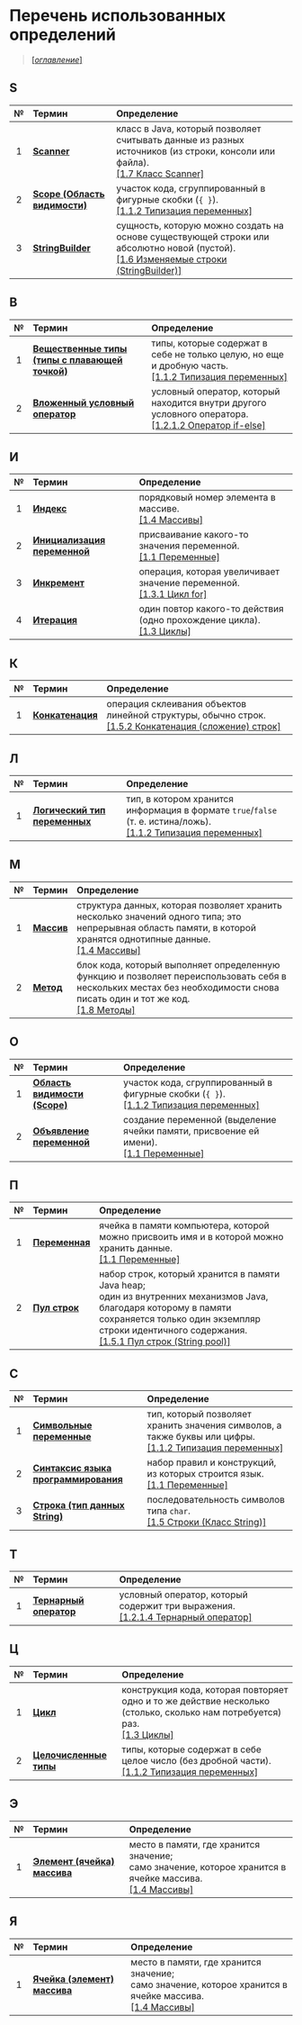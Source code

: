 # Перечень использованных определений

> [[_оглавление_]](../README.md/#оглавление)

## S

| № | Термин                                                                    | Определение                                                                                                                                                                                   |
|:-:|:--------------------------------------------------------------------------|:----------------------------------------------------------------------------------------------------------------------------------------------------------------------------------------------|
| 1 | [**Scanner**](/conspect/1.md/#17-класс-scanner)                           | класс в Java, который позволяет считывать данные из разных источников (из строки, консоли или файла).<br/>[[1.7 Класс Scanner]](/conspect/1.md/#17-класс-scanner)                             |
| 2 | [**Scope (Область видимости)**](/conspect/1.md/#112-типизация-переменных) | участок кода, сгруппированный в фигурные скобки (`{ }`).<br/>[[1.1.2 Типизация переменных]](/conspect/1.md/#112-типизация-переменных)                                                         |
| 3 | [**StringBuilder**](/conspect/1.md/#16-изменяемые-строки-stringbuilder)   | сущность, которую можно создать на основе существующей строки или абсолютно новой (пустой).<br/>[[1.6 Изменяемые строки (StringBuilder)]](/conspect/1.md/#16-изменяемые-строки-stringbuilder) |

## В

| № | Термин                                                                                      | Определение                                                                                                                                         |
|:-:|:--------------------------------------------------------------------------------------------|:----------------------------------------------------------------------------------------------------------------------------------------------------|
| 1 | [**Вещественные типы (типы с плавающей точкой)**](/conspect/1.md/#112-типизация-переменных) | типы, которые содержат в себе не только целую, но еще и дробную часть.<br/>[[1.1.2 Типизация переменных]](/conspect/1.md/#112-типизация-переменных) |
| 2 | [**Вложенный условный оператор**](/conspect/1.md/#1212-оператор-if-else)                    | условный оператор, который находится внутри другого условного оператора.<br/>[[1.2.1.2 Оператор if-else]](/conspect/1.md/#1212-оператор-if-else)    |

## И

| № | Термин                                                        | Определение                                                                                             |
|:-:|:--------------------------------------------------------------|:--------------------------------------------------------------------------------------------------------|
| 1 | [**Индекс**](/conspect/1.md/#14-массивы)                      | порядковый номер элемента в массиве.<br/>[[1.4 Массивы]](/conspect/1.md/#14-массивы)                    |
| 2 | [**Инициализация переменной**](/conspect/1.md/#11-переменные) | присваивание какого-то значения переменной.<br/>[[1.1 Переменные]](/conspect/1.md/#11-переменные)       |
| 3 | [**Инкремент**](/conspect/1.md/#131-цикл-for)                 | операция, которая увеличивает значение переменной.<br/>[[1.3.1 Цикл for]](/conspect/1.md/#131-цикл-for) |
| 4 | [**Итерация**](/conspect/1.md/#13-циклы)                      | один повтор какого-то действия (одно прохождение цикла).<br/>[[1.3 Циклы]](/conspect/1.md/#13-циклы)    |

## К

| № | Термин                                                              | Определение                                                                                                                                                 |
|:-:|:--------------------------------------------------------------------|:------------------------------------------------------------------------------------------------------------------------------------------------------------|
| 1 | [**Конкатенация**](/conspect/1.md/#152-конкатенация-сложение-строк) | операция склеивания объектов линейной структуры, обычно строк.<br/>[[1.5.2 Конкатенация (сложение) строк]](/conspect/1.md/#152-конкатенация-сложение-строк) |

## Л

| № | Термин                                                                    | Определение                                                                                                                                                   |
|:-:|:--------------------------------------------------------------------------|:--------------------------------------------------------------------------------------------------------------------------------------------------------------|
| 1 | [**Логический тип переменных**](/conspect/1.md/#112-типизация-переменных) | тип, в котором хранится информация в формате `true`/`false` (т. е. истина/ложь).<br/>[[1.1.2 Типизация переменных]](/conspect/1.md/#112-типизация-переменных) |

## М

| № | Термин                                   | Определение                                                                                                                                                                                             |
|:-:|:-----------------------------------------|:--------------------------------------------------------------------------------------------------------------------------------------------------------------------------------------------------------|
| 1 | [**Массив**](/conspect/1.md/#14-массивы) | структура данных, которая позволяет хранить несколько значений одного типа; это непрерывная область памяти, в которой хранятся однотипные данные.<br/>[[1.4 Массивы]](/conspect/1.md/#14-массивы)       |
| 2 | [**Метод**](/conspect/1.md/#18-методы)   | блок кода, который выполняет определенную функцию и позволяет переиспользовать себя в нескольких местах без необходимости снова писать один и тот же код.<br/>[[1.8 Методы]](/conspect/1.md/#18-методы) |

## О

| № | Термин                                                                    | Определение                                                                                                                           |
|:-:|:--------------------------------------------------------------------------|:--------------------------------------------------------------------------------------------------------------------------------------|
| 1 | [**Область видимости (Scope)**](/conspect/1.md/#112-типизация-переменных) | участок кода, сгруппированный в фигурные скобки (`{ }`).<br/>[[1.1.2 Типизация переменных]](/conspect/1.md/#112-типизация-переменных) |
| 2 | [**Объявление переменной**](/conspect/1.md/#11-переменные)                | создание переменной (выделение ячейки памяти, присвоение ей имени).<br/>[[1.1 Переменные]](/conspect/1.md/#11-переменные)             |

## П

| № | Термин                                                     | Определение                                                                                                                                                                                                                                                              |
|:-:|:-----------------------------------------------------------|:-------------------------------------------------------------------------------------------------------------------------------------------------------------------------------------------------------------------------------------------------------------------------|
| 1 | [**Переменная**](/conspect/1.md/#11-переменные)            | ячейка в памяти компьютера, которой можно присвоить имя и в которой можно хранить данные.<br/>[[1.1 Переменные]](/conspect/1.md/#11-переменные)                                                                                                                          |
| 2 | [**Пул строк**](/conspect/1.md/#151-пул-строк-string-pool) | набор строк, который хранится в памяти Java heap;<br/> один из внутренних механизмов Java, благодаря которому в памяти сохраняется только один экземпляр строки идентичного содержания.<br/>[[1.5.1 Пул строк (String pool)]](/conspect/1.md/#151-пул-строк-string-pool) |

## С

| № | Термин                                                                   | Определение                                                                                                                                             |
|:-:|:-------------------------------------------------------------------------|:--------------------------------------------------------------------------------------------------------------------------------------------------------|
| 1 | [**Символьные переменные**](/conspect/1.md/#112-типизация-переменных)    | тип, который позволяет хранить значения символов, а также буквы или цифры.<br/>[[1.1.2 Типизация переменных]](/conspect/1.md/#112-типизация-переменных) |
| 2 | [**Синтаксис языка программирования**](/conspect/1.md/#11-переменные)    | набор правил и конструкций, из которых строится язык.<br/>[[1.1 Переменные]](/conspect/1.md/#11-переменные)                                             |
| 3 | [**Строка (тип данных String)**](/conspect/1.md/#15-строки-класс-string) | последовательность символов типа `char`.<br/>[[1.5 Строки (Класс String)]](/conspect/1.md/#15-строки-класс-string)                                      |

## Т

| № | Термин                                                            | Определение                                                                                                                    |
|:-:|:------------------------------------------------------------------|:-------------------------------------------------------------------------------------------------------------------------------|
| 1 | [**Тернарный оператор**](/conspect/1.md/#1214-тернарный-оператор) | условный оператор, который содержит три выражения.<br/>[[1.2.1.4 Тернарный оператор]](/conspect/1.md/#1214-тернарный-оператор) |

## Ц

| № | Термин                                                             | Определение                                                                                                                                             |
|:-:|:-------------------------------------------------------------------|:--------------------------------------------------------------------------------------------------------------------------------------------------------|
| 1 | [**Цикл**](/conspect/1.md/#13-циклы)                               | конструкция кода, которая повторяет одно и то же действие несколько (столько, сколько нам потребуется) раз.<br/>[[1.3 Циклы]](/conspect/1.md/#13-циклы) |
| 2 | [**Целочисленные типы**](/conspect/1.md/#112-типизация-переменных) | типы, которые содержат в себе целое число (без дробной части).<br/>[[1.1.2 Типизация переменных]](/conspect/1.md/#112-типизация-переменных)             |

## Э

| № | Термин                                                     | Определение                                                                                                                                  |
|:-:|:-----------------------------------------------------------|:---------------------------------------------------------------------------------------------------------------------------------------------|
| 1 | [**Элемент (ячейка) массива**](/conspect/1.md/#14-массивы) | место в памяти, где хранится значение;<br/>само значение, которое хранится в ячейке массива.<br/>[[1.4 Массивы]](/conspect/1.md/#14-массивы) |

## Я

| № | Термин                                                     | Определение                                                                                                                                  |
|:-:|:-----------------------------------------------------------|:---------------------------------------------------------------------------------------------------------------------------------------------|
| 1 | [**Ячейка (элемент) массива**](/conspect/1.md/#14-массивы) | место в памяти, где хранится значение;<br/>само значение, которое хранится в ячейке массива.<br/>[[1.4 Массивы]](/conspect/1.md/#14-массивы) |